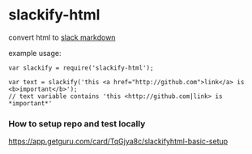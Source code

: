 # slackify-html

convert html to [slack markdown](https://slack.zendesk.com/hc/en-us/articles/202288908-Formatting-your-messages)

example usage:
```
var slackify = require('slackify-html');

var text = slackify('this <a href="http://github.com">link</a> is <b>important</b>');
// text variable contains 'this <http://github.com|link> is *important*'
```

### How to setup repo and test locally
https://app.getguru.com/card/TqGjya8c/slackifyhtml-basic-setup
